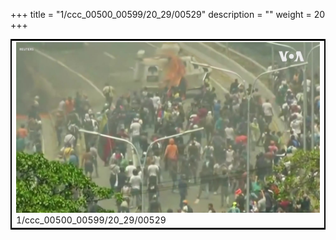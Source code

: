+++
title = "1/ccc_00500_00599/20_29/00529"
description = ""
weight = 20
+++

<table style="border:2px solid black;max-width:800px;max-height:800px;" 
><tr><td>
<img class="center-fit-jpg"
src="/jpg_/aaa_20190430_NxaOmWaI8sI_00528.jpg">
1/ccc_00500_00599/20_29/00529
</img></td></tr></table>
